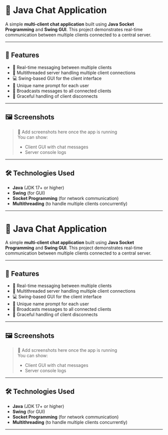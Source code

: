 # 💬 Java Chat Application

A simple **multi-client chat application** built using **Java Socket Programming** and **Swing GUI**. This project demonstrates real-time communication between multiple clients connected to a central server.

---

## 🚀 Features

- 📡 Real-time messaging between multiple clients
- 🧵 Multithreaded server handling multiple client connections
- 💻 Swing-based GUI for the client interface
- 🔐 Unique name prompt for each user
- 📢 Broadcasts messages to all connected clients
- 🛑 Graceful handling of client disconnects

---

## 🖼️ Screenshots

> 📝 Add screenshots here once the app is running  
> You can show:  
> - Client GUI with chat messages  
> - Server console logs

---

## 🛠️ Technologies Used

- **Java** (JDK 17+ or higher)
- **Swing** (for GUI)
- **Socket Programming** (for network communication)
- **Multithreading** (to handle multiple clients concurrently)

---

# 💬 Java Chat Application

A simple **multi-client chat application** built using **Java Socket Programming** and **Swing GUI**. This project demonstrates real-time communication between multiple clients connected to a central server.

---

## 🚀 Features

- 📡 Real-time messaging between multiple clients
- 🧵 Multithreaded server handling multiple client connections
- 💻 Swing-based GUI for the client interface
- 🔐 Unique name prompt for each user
- 📢 Broadcasts messages to all connected clients
- 🛑 Graceful handling of client disconnects

---

## 🖼️ Screenshots

> 📝 Add screenshots here once the app is running  
> You can show:  
> - Client GUI with chat messages  
> - Server console logs

---

## 🛠️ Technologies Used

- **Java** (JDK 17+ or higher)
- **Swing** (for GUI)
- **Socket Programming** (for network communication)
- **Multithreading** (to handle multiple clients concurrently)

---



